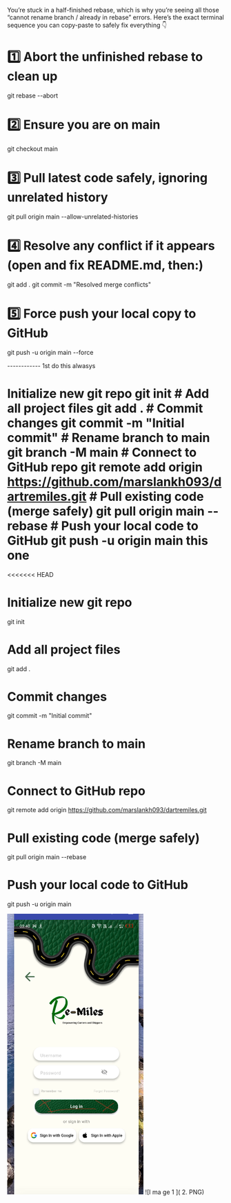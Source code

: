 You’re stuck in a half-finished rebase, which is why you’re seeing all those “cannot rename branch / already in rebase” errors.
Here’s the exact terminal sequence you can copy-paste to safely fix everything 👇

# 1️⃣ Abort the unfinished rebase to clean up
git rebase --abort

# 2️⃣ Ensure you are on main
git checkout main

# 3️⃣ Pull latest code safely, ignoring unrelated history
git pull origin main --allow-unrelated-histories

# 4️⃣ Resolve any conflict if it appears (open and fix README.md, then:)
git add .
git commit -m "Resolved merge conflicts"

# 5️⃣ Force push your local copy to GitHub
git push -u origin main --force


------------ 1st do this alwasys 
# Initialize new git repo git init # Add all project files git add . # Commit changes git commit -m "Initial commit" # Rename branch to main git branch -M main # Connect to GitHub repo git remote add origin https://github.com/marslankh093/dartremiles.git # Pull existing code (merge safely) git pull origin main --rebase # Push your local code to GitHub git push -u origin main this one

<<<<<<< HEAD
# Initialize new git repo
git init

# Add all project files
git add .

# Commit changes
git commit -m "Initial commit"

# Rename branch to main
git branch -M main

# Connect to GitHub repo
git remote add origin https://github.com/marslankh093/dartremiles.git

# Pull existing code (merge safely)
git pull origin main --rebase

# Push your local code to GitHub
git push -u origin main


 ![Image 1](1.PNG)
![I  ma ge 1   ](     2.   PNG) 
